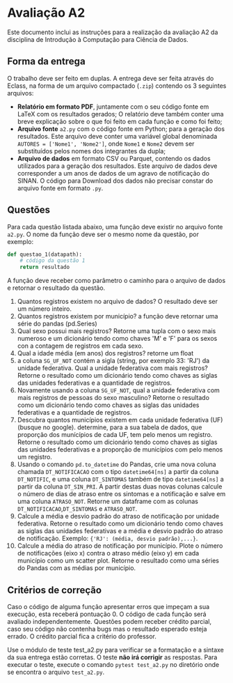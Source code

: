 # Avaliação A2
Este documento inclui as instruções para a realização da avaliação A2 da disciplina de Introdução à Computação para Ciência de Dados.

## Forma da entrega
O trabalho deve ser feito em duplas. A entrega deve ser feita através do Eclass, na forma de um arquivo compactado (`.zip`) contendo os 3 seguintes arquivos:
- **Relatório em formato PDF**, juntamente com o seu código fonte em LaTeX com os resultados gerados; O relatório deve também conter uma breve explicação sobre o que foi feito em cada função e como foi feito;
- **Arquivo fonte** `a2.py` com o código fonte em Python; para a geração dos resultados. Este arquivo deve conter uma variável global denominada `AUTORES = ['Nome1', 'Nome2']`, onde `Nome1` e `Nome2` devem ser substituídos pelos nomes dos integrantes da dupla;
- **Arquivo de dados** em  formato CSV ou Parquet, contendo os dados utilizados para a geração dos resultados. Este arquivo de dados deve corresponder a um anos de dados de um agravo de notificação do SINAN. O código para Download dos dados não precisar constar do arquivo fonte em formato `.py`.

## Questões
Para cada questão listada abaixo, uma função deve existir no arquivo fonte `a2.py`. O nome da função deve ser o mesmo nome da questão, por exemplo: 
```python
def questao_1(datapath):
    # código da questão 1
    return resultado
```

A função deve receber como parâmetro o caminho para o arquivo de dados e retornar o resultado da questão. 

1. Quantos registros existem no arquivo de dados? O resultado deve ser um número inteiro.
2. Quantos registros existem por município? a função deve retornar uma série do pandas (pd.Series)
3. Qual sexo possui mais registros? Retorne uma tupla com o sexo mais numeroso e um dicionário tendo como chaves 'M' e 'F' para os sexos con a contagem de registros em cada sexo.
4. Qual a idade média (em anos) dos registros? retorne um float
5. a coluna `SG_UF_NOT` contém a sigla (string, por exemplo 33: 'RJ') da unidade federativa. Qual a unidade federativa com mais registros? Retorne o resultado como um dicionário tendo como chaves as siglas das unidades federativas e a quantidade de registros.
6. Novamente usando a coluna `SG_UF_NOT`, qual a unidade federativa com mais registros de pessoas do sexo masculino? Retorne o resultado como um dicionário tendo como chaves as siglas das unidades federativas e a quantidade de registros.
7. Descubra quantos municípios existem em cada unidade federativa (UF) (busque no google). determine, para a sua tabela de dados, que proporção dos munícípios de cada UF, tem pelo menos um registro. Retorne o resultado como um dicionário tendo como chaves as siglas das unidades federativas e a proporção de municípios com pelo menos um registro. 
8. Usando o comando `pd.to_datetime` do Pandas, crie uma nova coluna chamada `DT_NOTIFICACAO` com o tipo `datetime64[ns]` a partir da coluna `DT_NOTIFIC`, e uma coluna `DT_SINTOMAS` também de tipo `datetime64[ns]` a partir da coluna `DT_SIN_PRI`. A partir destas duas novas colunas calcule o número de dias de atraso entre os sintomas e a notificação e salve em uma coluna `ATRASO_NOT`. Retorne um dataframe com as colunas `DT_NOTIFICACAO`,`DT_SINTOMAS` e `ATRASO_NOT`.
9. Calcule a média e desvio padrão do atraso de notificação por unidade federativa. Retorne o resultado como um dicionário tendo como chaves as siglas das unidades federativas e a média e desvio padrão do atraso de notificação. Exemplo: `{'RJ': (média, desvio padrão),...}`.
10. Calcule a média do atraso de notificação por município. Plote o número de notificações (eixo x) contra o atraso médio (eixo y) em cada município como um scatter plot. Retorne o resultado como uma séries do Pandas com as médias por município.

## Critérios de correção
Caso o código de alguma função apresentar erros que impeçam a sua execução, esta receberá pontuação 0. O código de cada função será avaliado independentemente. Questões podem receber crédito parcial, caso seu código não contenha bugs mas o resultado esperado esteja errado. O crédito parcial fica a critério do professor. 

Use o módulo de teste test_a2.py para verificar se a formatação e a sintaxe da sua entrega estão corretas. O teste **não irá corrigir** as respostas. Para executar o teste, execute o comando `pytest test_a2.py` no diretório onde se encontra o arquivo `test_a2.py`.
